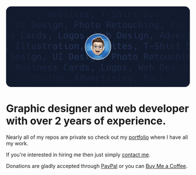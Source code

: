 ![banner](gh.svg)


# Graphic designer and web developer with over 2 years of experience.



Nearly all of my repos are private so check out my [portfolio](https://czerwonka.dev) where I have all my work.


If you're interested in hiring me then just simply [contact me](https://czerwonka.dev/contact).


Donations are gladly accepted through [PayPal](https://paypal.me/MaciejCzerwonkaDEV) or you can [Buy Me a Coffee](https://www.buymeacoffee.com/maciejczerwonka).
